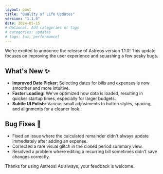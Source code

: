 ```yaml
---
layout: post
title: "Quality of Life Updates"
version: "1.1.0"
date: 2024-05-15
# Optional: Add categories or tags
# categories: updates
# tags: [ui, performance]
---
```


We're excited to announce the release of Astreos version 1.1.0! This update focuses on improving the user experience and squashing a few pesky bugs.

## What's New ✨

*   **Improved Date Picker:** Selecting dates for bills and expenses is now smoother and more intuitive.
*   **Faster Loading:** We've optimized how data is loaded, resulting in quicker startup times, especially for larger budgets.
*   **Subtle UI Polish:** Various small adjustments to button styles, spacing, and alignments for a cleaner look.

## Bug Fixes 🐛

*   Fixed an issue where the calculated remainder didn't always update immediately after adding an expense.
*   Corrected a rare visual glitch in the closed period summary view.
*   Resolved a problem where editing a recurring bill sometimes didn't save changes correctly.

Thanks for using Astreos! As always, your feedback is welcome. 